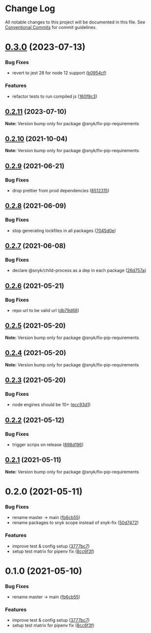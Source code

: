 # Change Log

All notable changes to this project will be documented in this file.
See [Conventional Commits](https://conventionalcommits.org) for commit guidelines.

# [0.3.0](https://github.com/snyk/python-fix/compare/@snyk/fix-pip-requirements@0.2.11...@snyk/fix-pip-requirements@0.3.0) (2023-07-13)

### Bug Fixes

- revert to jest 28 for node 12 support ([b0954cf](https://github.com/snyk/python-fix/commit/b0954cf2d22b73bdb87976da9633a61994c66019))

### Features

- refactor tests to run compiled js ([160f9c3](https://github.com/snyk/python-fix/commit/160f9c3b78095e02ff6479a75a1083898b1a097a))

## [0.2.11](https://github.com/snyk/python-fix/compare/@snyk/fix-pip-requirements@0.2.10...@snyk/fix-pip-requirements@0.2.11) (2023-07-10)

**Note:** Version bump only for package @snyk/fix-pip-requirements

## [0.2.10](https://github.com/snyk/python-fix/compare/@snyk/fix-pip-requirements@0.2.9...@snyk/fix-pip-requirements@0.2.10) (2021-10-04)

**Note:** Version bump only for package @snyk/fix-pip-requirements

## [0.2.9](https://github.com/snyk-tech-services/python-fix/compare/@snyk/fix-pip-requirements@0.2.8...@snyk/fix-pip-requirements@0.2.9) (2021-06-21)

### Bug Fixes

- drop prettier from prod dependencies ([8512315](https://github.com/snyk-tech-services/python-fix/commit/851231564d7c67d5049a11c109e8d25d12c01a77))

## [0.2.8](https://github.com/snyk-tech-services/python-fix/compare/@snyk/fix-pip-requirements@0.2.7...@snyk/fix-pip-requirements@0.2.8) (2021-06-09)

### Bug Fixes

- stop generating lockfiles in all packages ([7045d0e](https://github.com/snyk-tech-services/python-fix/commit/7045d0e3255b70800a411ca314580ba330a34c0a))

## [0.2.7](https://github.com/snyk-tech-services/python-fix/compare/@snyk/fix-pip-requirements@0.2.6...@snyk/fix-pip-requirements@0.2.7) (2021-06-08)

### Bug Fixes

- declare @snyk/child-process as a dep in each package ([26d757a](https://github.com/snyk-tech-services/python-fix/commit/26d757a52b433b86ac38af67d135b9beb8326cf4))

## [0.2.6](https://github.com/snyk-tech-services/python-fix/compare/@snyk/fix-pip-requirements@0.2.5...@snyk/fix-pip-requirements@0.2.6) (2021-05-21)

### Bug Fixes

- repo url to be valid url ([db79d68](https://github.com/snyk-tech-services/python-fix/commit/db79d687106433127445f8102cc50c0a1e815d81))

## [0.2.5](https://github.com/snyk-tech-services/python-fix/compare/@snyk/fix-pip-requirements@0.2.4...@snyk/fix-pip-requirements@0.2.5) (2021-05-20)

**Note:** Version bump only for package @snyk/fix-pip-requirements

## [0.2.4](https://github.com/snyk-tech-services/python-fix/compare/@snyk/fix-pip-requirements@0.2.3...@snyk/fix-pip-requirements@0.2.4) (2021-05-20)

**Note:** Version bump only for package @snyk/fix-pip-requirements

## [0.2.3](https://github.com/snyk-tech-services/python-fix/compare/@snyk/fix-pip-requirements@0.2.2...@snyk/fix-pip-requirements@0.2.3) (2021-05-20)

### Bug Fixes

- node engines should be 10+ ([ecc93d1](https://github.com/snyk-tech-services/python-fix/commit/ecc93d1fb4aea5e8c719801c4ef54a80b0b86548))

## [0.2.2](https://github.com/snyk-tech-services/python-fix/compare/@snyk/fix-pip-requirements@0.2.1...@snyk/fix-pip-requirements@0.2.2) (2021-05-12)

### Bug Fixes

- trigger scrips on release ([898d196](https://github.com/snyk-tech-services/python-fix/commit/898d196788adca42f8b8eff926b26db847b21656))

## [0.2.1](https://github.com/snyk-tech-services/python-fix/compare/@snyk/fix-pip-requirements@0.2.0...@snyk/fix-pip-requirements@0.2.1) (2021-05-11)

**Note:** Version bump only for package @snyk/fix-pip-requirements

# 0.2.0 (2021-05-11)

### Bug Fixes

- rename master -> main ([fb6cb55](https://github.com/snyk-tech-services/python-fix/commit/fb6cb55cb137d102ace831984e94feb3456264fd))
- rename packages to snyk scope instead of snyk-fix ([50d7472](https://github.com/snyk-tech-services/python-fix/commit/50d74721e345cd437e50a86b2cdadbedc455d081))

### Features

- improve test & config setup ([3777bc7](https://github.com/snyk-tech-services/python-fix/commit/3777bc7270372cb6eff8819a641f3f0c94b97064))
- setup test matrix for pipenv fix ([8cc6f3f](https://github.com/snyk-tech-services/python-fix/commit/8cc6f3f906838dde9e26448e60b3f03039d6305e))

# 0.1.0 (2021-05-10)

### Bug Fixes

- rename master -> main ([fb6cb55](https://github.com/snyk-tech-services/python-fix/commit/fb6cb55cb137d102ace831984e94feb3456264fd))

### Features

- improve test & config setup ([3777bc7](https://github.com/snyk-tech-services/python-fix/commit/3777bc7270372cb6eff8819a641f3f0c94b97064))
- setup test matrix for pipenv fix ([8cc6f3f](https://github.com/snyk-tech-services/python-fix/commit/8cc6f3f906838dde9e26448e60b3f03039d6305e))
